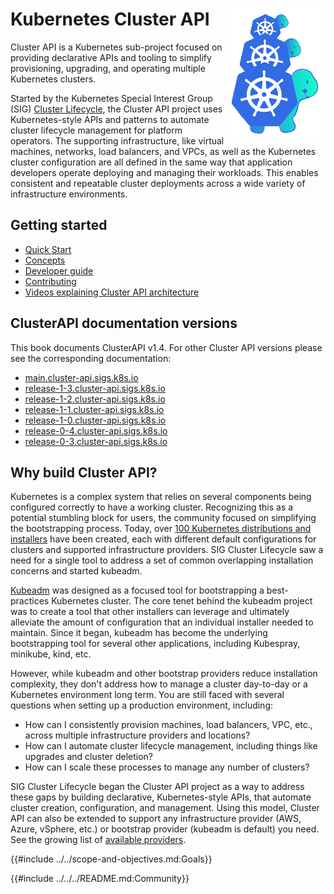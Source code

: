 # Kubernetes Cluster API<div style="float: right; position: relative; display: inline;"><img src="images/introduction.svg" width="160px" /></div>

Cluster API is a Kubernetes sub-project focused on providing declarative APIs and tooling to simplify provisioning, upgrading, and operating multiple Kubernetes clusters.

Started by the Kubernetes Special Interest Group (SIG) [Cluster Lifecycle](https://github.com/kubernetes/community/tree/master/sig-cluster-lifecycle#readme), the Cluster API project uses Kubernetes-style APIs and patterns to automate cluster lifecycle management for platform operators. The supporting infrastructure, like virtual machines, networks, load balancers, and VPCs, as well as the Kubernetes cluster configuration are all defined in the same way that application developers operate deploying and managing their workloads. This enables consistent and repeatable cluster deployments across a wide variety of infrastructure environments.

## Getting started

* [Quick Start](./user/quick-start.md)
* [Concepts](./user/concepts.md)
* [Developer guide](./developer/guide.md)
* [Contributing](./CONTRIBUTING.md)
* [Videos explaining Cluster API architecture](./developer/guide.md#videos-explaining-capi-architecture-and-code-walkthroughs)

<aside class="note">

<h1>ClusterAPI documentation versions</h1>

This book documents ClusterAPI v1.4. For other Cluster API versions please see the corresponding documentation:
* [main.cluster-api.sigs.k8s.io](https://main.cluster-api.sigs.k8s.io)
* [release-1-3.cluster-api.sigs.k8s.io](https://release-1-3.cluster-api.sigs.k8s.io)
* [release-1-2.cluster-api.sigs.k8s.io](https://release-1-2.cluster-api.sigs.k8s.io)
* [release-1-1.cluster-api.sigs.k8s.io](https://release-1-1.cluster-api.sigs.k8s.io)
* [release-1-0.cluster-api.sigs.k8s.io](https://release-1-0.cluster-api.sigs.k8s.io)
* [release-0-4.cluster-api.sigs.k8s.io](https://release-0-4.cluster-api.sigs.k8s.io)
* [release-0-3.cluster-api.sigs.k8s.io](https://release-0-3.cluster-api.sigs.k8s.io)

</aside>

## Why build Cluster API?

Kubernetes is a complex system that relies on several components being configured correctly to have a working cluster. Recognizing this as a potential stumbling block for users, the community focused on simplifying the bootstrapping process. Today, over [100 Kubernetes distributions and installers](https://www.cncf.io/certification/software-conformance/) have been created, each with different default configurations for clusters and supported infrastructure providers. SIG Cluster Lifecycle saw a need for a single tool to address a set of common overlapping installation concerns and started kubeadm.

[Kubeadm](https://kubernetes.io/docs/reference/setup-tools/kubeadm/kubeadm/) was designed as a focused tool for bootstrapping a best-practices Kubernetes cluster. The core tenet behind the kubeadm project was to create a tool that other installers can leverage and ultimately alleviate the amount of configuration that an individual installer needed to maintain. Since it began, kubeadm has become the underlying bootstrapping tool for several other applications, including Kubespray, minikube, kind, etc.

However, while kubeadm and other bootstrap providers reduce installation complexity, they don't address how to manage a cluster day-to-day or a Kubernetes environment long term. You are still faced with several questions when setting up a production environment, including:

* How can I consistently provision machines, load balancers, VPC, etc., across multiple infrastructure providers and locations?
* How can I automate cluster lifecycle management, including things like upgrades and cluster deletion?
* How can I scale these processes to manage any number of clusters?

SIG Cluster Lifecycle began the Cluster API project as a way to address these gaps by building declarative, Kubernetes-style APIs, that automate cluster creation, configuration, and management. Using this model, Cluster API can also be extended to support any infrastructure provider (AWS, Azure, vSphere, etc.) or bootstrap provider (kubeadm is default) you need. See the growing list of [available providers](./reference/providers.md).

{{#include ../../scope-and-objectives.md:Goals}}

{{#include ../../../README.md:Community}}
